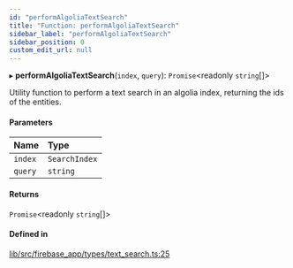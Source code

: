 ```yaml
---
id: "performAlgoliaTextSearch"
title: "Function: performAlgoliaTextSearch"
sidebar_label: "performAlgoliaTextSearch"
sidebar_position: 0
custom_edit_url: null
---
```


▸ **performAlgoliaTextSearch**(`index`, `query`): `Promise`<readonly `string`[]\>

Utility function to perform a text search in an algolia index,
returning the ids of the entities.

#### Parameters

| Name | Type |
| :------ | :------ |
| `index` | `SearchIndex` |
| `query` | `string` |

#### Returns

`Promise`<readonly `string`[]\>

#### Defined in

[lib/src/firebase_app/types/text_search.ts:25](https://github.com/FireCMSco/firecms/blob/b01ca637/lib/src/firebase_app/types/text_search.ts#L25)
